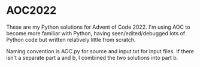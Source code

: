 # AOC2022
These are my Python solutions for Advent of Code 2022. I'm using AOC to become more familiar with Python, having seen/edited/debugged lots of Python code but written relatively little from scratch.

Naming convention is AOC<day><part>.py for source and input<day>.txt for input files. If there isn't a separate part a and b, I combined the two solutions into part b.
